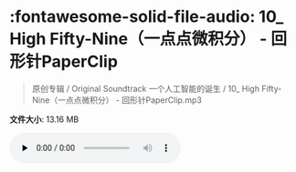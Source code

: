 # :fontawesome-solid-file-audio: 10_ High Fifty-Nine（一点点微积分） - 回形针PaperClip

> 原创专辑 / Original Soundtrack 一个人工智能的诞生 / 10_ High Fifty-Nine（一点点微积分） - 回形针PaperClip.mp3

**文件大小**: 13.16 MB

<audio preload="none" controls><source src="https://file.hsyhx.top/原创专辑/基本操作_一个人工智能的诞生_Original_Soundtrack/10_ High Fifty-Nine（一点点微积分） - 回形针PaperClip.mp3" type="audio/mpeg">您的浏览器不支持此音频格式</audio>